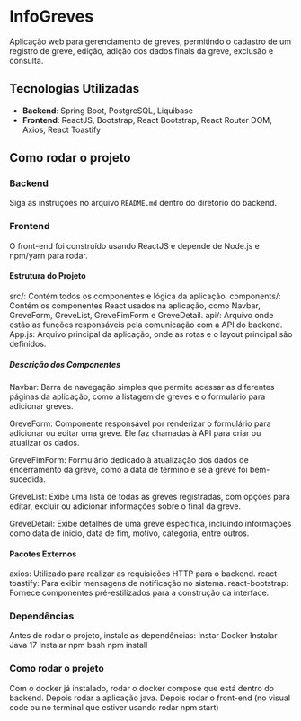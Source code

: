 # InfoGreves

Aplicação web para gerenciamento de greves, permitindo o cadastro de um registro de greve, edição, adição dos dados finais da greve, exclusão e consulta.

## Tecnologias Utilizadas

- **Backend**: Spring Boot, PostgreSQL, Liquibase
- **Frontend**: ReactJS, Bootstrap, React Bootstrap, React Router DOM, Axios, React Toastify

## Como rodar o projeto

### Backend

Siga as instruções no arquivo `README.md` dentro do diretório do backend.

### Frontend

O front-end foi construído usando ReactJS e depende de Node.js e npm/yarn para rodar.

#### Estrutura do Projeto

src/: Contém todos os componentes e lógica da aplicação.
components/: Contém os componentes React usados na aplicação, como Navbar, GreveForm, GreveList, GreveFimForm e GreveDetail.
api/: Arquivo onde estão as funções responsáveis pela comunicação com a API do backend.
App.js: Arquivo principal da aplicação, onde as rotas e o layout principal são definidos.

##### Descrição dos Componentes

Navbar: Barra de navegação simples que permite acessar as diferentes páginas da aplicação, como a listagem de greves e o formulário para adicionar greves.

GreveForm: Componente responsável por renderizar o formulário para adicionar ou editar uma greve. Ele faz chamadas à API para criar ou atualizar os dados.

GreveFimForm: Formulário dedicado à atualização dos dados de encerramento da greve, como a data de término e se a greve foi bem-sucedida.

GreveList: Exibe uma lista de todas as greves registradas, com opções para editar, excluir ou adicionar informações sobre o final da greve.

GreveDetail: Exibe detalhes de uma greve específica, incluindo informações como data de início, data de fim, motivo, categoria, entre outros.

#### Pacotes Externos

axios: Utilizado para realizar as requisições HTTP para o backend.
react-toastify: Para exibir mensagens de notificação no sistema.
react-bootstrap: Fornece componentes pré-estilizados para a construção da interface.

### Dependências

Antes de rodar o projeto, instale as dependências:
Instar Docker
Instalar Java 17
Instalar npm
bash
npm install

### Como rodar o projeto
Com o docker já instalado, rodar o docker compose que está dentro do backend.
Depois rodar a aplicação java.
Depois rodar o front-end (no visual code ou no terminal que estiver usando rodar npm start)
